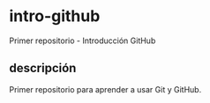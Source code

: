 # intro-github
Primer repositorio - Introducción GitHub

## descripción
Primer repositorio para aprender a usar Git y GitHub.
